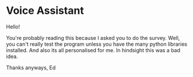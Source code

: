 # Voice Assistant

Hello!

You're probably reading this because I asked you to do the survey. Well, you can't really test the program unless you have the many python libraries installed. And also its all personalised for me. In hindsight this was a bad idea.

Thanks anyways, 
Ed
